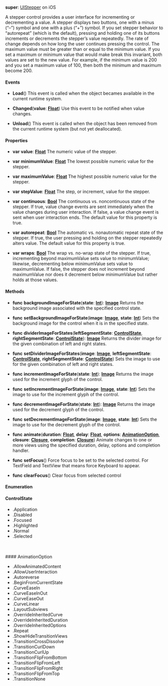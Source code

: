 **super**: [UIStepper](UIStepper.md) on iOS

A stepper control provides a user interface for incrementing or decrementing a value. A stepper displays two buttons, one with a minus (“–”) symbol and one with a plus (“+”) symbol. If you set stepper behavior to “autorepeat” (which is the default), pressing and holding one of its buttons increments or decrements the stepper’s value repeatedly. The rate of change depends on how long the user continues pressing the control. The maximum value must be greater than or equal to the minimum value. If you set a maximum or minimum value that would make break this invariant, both values are set to the new value. For example, if the minimum value is 200 and you set a maximum value of 100, then both the minimum and maximum become 200.

#### Events

* **Load**()
This event is called when the object becames available in the current runtime system.

* **Changed**(**value**: <strong>[Float](../gravity/types.md)</strong>)
Use this event to be notified when value changes.

* **Unload**()
This event is called when the object has been removed from the current runtime system (but not yet deallocated).



#### Properties

* **var** **value**: **[Float](../gravity/types.md)**
The numeric value of the stepper.

* **var** **minimumValue**: **[Float](../gravity/types.md)**
The lowest possible numeric value for the stepper.

* **var** **maximumValue**: **[Float](../gravity/types.md)**
The highest possible numeric value for the stepper.

* **var** **stepValue**: **[Float](../gravity/types.md)**
The step, or increment, value for the stepper.

* **var** **continuous**: **[Bool](../gravity/types.md)**
The continuous vs. noncontinuous state of the stepper. If true, value change events are sent immediately when the value changes during user interaction. If false, a value change event is sent when user interaction ends. The default value for this property is true.

* **var** **autorepeat**: **[Bool](../gravity/types.md)**
The automatic vs. nonautomatic repeat state of the stepper. If true, the user pressing and holding on the stepper repeatedly alters value. The default value for this property is true.

* **var** **wraps**: **[Bool](../gravity/types.md)**
The wrap vs. no-wrap state of the stepper. If true, incrementing beyond maximumValue sets value to minimumValue; likewise, decrementing below minimumValue sets value to maximumValue. If false, the stepper does not increment beyond maximumValue nor does it decrement below minimumValue but rather holds at those values.



#### Methods

* **func** **backgroundImageForState**(**state**: <strong>[Int](../gravity/types.md)</strong>): <strong>[Image](image.md)</strong> 
Returns the background image associated with the specified control state.

* **func** **setBackgroundImageForState**(**image**: <strong>[Image](image.md)</strong>, **state**: <strong>[Int](../gravity/types.md)</strong>)
Sets the background image for the control when it is in the specified state.

* **func** **dividerImageForStates**(**leftSegmentState**: <strong><a href="#_enum_ControlState">ControlState</a></strong>, **rightSegmentState**: <strong><a href="#_enum_ControlState">ControlState</a></strong>): <strong>[Image](image.md)</strong> 
Returns the divider image for the given combination of left and right states.

* **func** **setDividerImageForStates**(**image**: <strong>[Image](image.md)</strong>, **leftSegmentState**: <strong><a href="#_enum_ControlState">ControlState</a></strong>, **rightSegmentState**: <strong><a href="#_enum_ControlState">ControlState</a></strong>)
Sets the image to use for the given combination of left and right states.

* **func** **incrementImageForState**(**state**: <strong>[Int](../gravity/types.md)</strong>): <strong>[Image](image.md)</strong> 
Returns the image used for the increment glyph of the control.

* **func** **setIncrementImageForState**(**image**: <strong>[Image](image.md)</strong>, **state**: <strong>[Int](../gravity/types.md)</strong>)
Sets the image to use for the increment glyph of the control.

* **func** **decrementImageForState**(**state**: <strong>[Int](../gravity/types.md)</strong>): <strong>[Image](image.md)</strong> 
Returns the image used for the decrement glyph of the control.

* **func** **setDecrementImageForState**(**image**: <strong>[Image](image.md)</strong>, **state**: <strong>[Int](../gravity/types.md)</strong>)
Sets the image to use for the decrement glyph of the control.

* **func** **animate**(**duration**: <strong>[Float](../gravity/types.md)</strong>, **delay**: <strong>[Float](../gravity/types.md)</strong>, **options**: <strong><a href="#_enum_AnimationOption">AnimationOption</a></strong>, **closure**: <strong>[Closure](../gravity/closures.md)</strong>, **completion**: <strong>[Closure](../gravity/closures.md)</strong>)
Animate changes to one or more views using the specified duration, delay, options and completion handler.

* **func** **setFocus**()
Force focus to be set to the selected control. For TextField and TextView that means force Keyboard to appear.

* **func** **clearFocus**()
Clear focus from selected control





#### Enumeration

#### ControlState
 * .Application
 * .Disabled
 * .Focused
 * .Highlighted
 * .Normal
 * .Selected

<br><br>#### AnimationOption
 * .AllowAnimatedContent
 * .AllowUserInteraction
 * .Autoreverse
 * .BeginFromCurrentState
 * .CurveEaseIn
 * .CurveEaseInOut
 * .CurveEaseOut
 * .CurveLinear
 * .LayoutSubviews
 * .OverrideInheritedCurve
 * .OverrideInheritedDuration
 * .OverrideInheritedOptions
 * .Repeat
 * .ShowHideTransitionViews
 * .TransitionCrossDissolve
 * .TransitionCurlDown
 * .TransitionCurlUp
 * .TransitionFlipFromBottom
 * .TransitionFlipFromLeft
 * .TransitionFlipFromRight
 * .TransitionFlipFromTop
 * .TransitionNone

<br><br>

